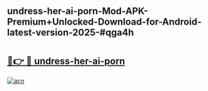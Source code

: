 ## undress-her-ai-porn-Mod-APK-Premium+Unlocked-Download-for-Android-latest-version-2025-#qga4h

# <h2><a href="https://bedroomkl.my?title=undress-her-ai-porn&ref=20M">🔗👉 🔴 undress-her-ai-porn</a></h2>

[![acn](https://github.com/user-attachments/assets/0f9c940e-d8b0-45ae-aac7-cd30a18b3e1c)](https://bedroomkl.my?title=undress-her-ai-porn&ref=20M)

